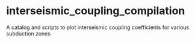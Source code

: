 # interseismic_coupling_compilation
A catalog and scripts to plot interseismic coupling coefficients for various subduction zones
